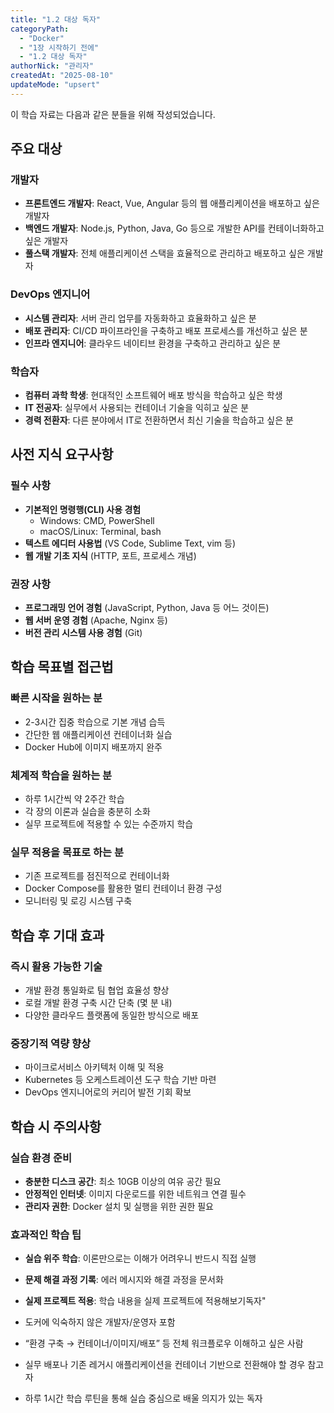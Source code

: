 ```yaml
---
title: "1.2 대상 독자"
categoryPath:
  - "Docker"
  - "1장 시작하기 전에"
  - "1.2 대상 독자"
authorNick: "관리자"
createdAt: "2025-08-10"
updateMode: "upsert"
---
```


이 학습 자료는 다음과 같은 분들을 위해 작성되었습니다.

## 주요 대상

### 개발자
- **프론트엔드 개발자**: React, Vue, Angular 등의 웹 애플리케이션을 배포하고 싶은 개발자
- **백엔드 개발자**: Node.js, Python, Java, Go 등으로 개발한 API를 컨테이너화하고 싶은 개발자
- **풀스택 개발자**: 전체 애플리케이션 스택을 효율적으로 관리하고 배포하고 싶은 개발자

### DevOps 엔지니어
- **시스템 관리자**: 서버 관리 업무를 자동화하고 효율화하고 싶은 분
- **배포 관리자**: CI/CD 파이프라인을 구축하고 배포 프로세스를 개선하고 싶은 분
- **인프라 엔지니어**: 클라우드 네이티브 환경을 구축하고 관리하고 싶은 분

### 학습자
- **컴퓨터 과학 학생**: 현대적인 소프트웨어 배포 방식을 학습하고 싶은 학생
- **IT 전공자**: 실무에서 사용되는 컨테이너 기술을 익히고 싶은 분
- **경력 전환자**: 다른 분야에서 IT로 전환하면서 최신 기술을 학습하고 싶은 분

## 사전 지식 요구사항

### 필수 사항
- **기본적인 명령행(CLI) 사용 경험**
  - Windows: CMD, PowerShell
  - macOS/Linux: Terminal, bash
- **텍스트 에디터 사용법** (VS Code, Sublime Text, vim 등)
- **웹 개발 기초 지식** (HTTP, 포트, 프로세스 개념)

### 권장 사항
- **프로그래밍 언어 경험** (JavaScript, Python, Java 등 어느 것이든)
- **웹 서버 운영 경험** (Apache, Nginx 등)
- **버전 관리 시스템 사용 경험** (Git)

## 학습 목표별 접근법

### 빠른 시작을 원하는 분
- 2-3시간 집중 학습으로 기본 개념 습득
- 간단한 웹 애플리케이션 컨테이너화 실습
- Docker Hub에 이미지 배포까지 완주

### 체계적 학습을 원하는 분
- 하루 1시간씩 약 2주간 학습
- 각 장의 이론과 실습을 충분히 소화
- 실무 프로젝트에 적용할 수 있는 수준까지 학습

### 실무 적용을 목표로 하는 분
- 기존 프로젝트를 점진적으로 컨테이너화
- Docker Compose를 활용한 멀티 컨테이너 환경 구성
- 모니터링 및 로깅 시스템 구축

## 학습 후 기대 효과

### 즉시 활용 가능한 기술
- 개발 환경 통일화로 팀 협업 효율성 향상
- 로컬 개발 환경 구축 시간 단축 (몇 분 내)
- 다양한 클라우드 플랫폼에 동일한 방식으로 배포

### 중장기적 역량 향상
- 마이크로서비스 아키텍처 이해 및 적용
- Kubernetes 등 오케스트레이션 도구 학습 기반 마련
- DevOps 엔지니어로의 커리어 발전 기회 확보

## 학습 시 주의사항

### 실습 환경 준비
- **충분한 디스크 공간**: 최소 10GB 이상의 여유 공간 필요
- **안정적인 인터넷**: 이미지 다운로드를 위한 네트워크 연결 필수
- **관리자 권한**: Docker 설치 및 실행을 위한 권한 필요

### 효과적인 학습 팁
- **실습 위주 학습**: 이론만으로는 이해가 어려우니 반드시 직접 실행
- **문제 해결 과정 기록**: 에러 메시지와 해결 과정을 문서화
- **실제 프로젝트 적용**: 학습 내용을 실제 프로젝트에 적용해보기독자"

- 도커에 익숙하지 않은 개발자/운영자 포함  
- “환경 구축 → 컨테이너/이미지/배포” 등 전체 워크플로우 이해하고 싶은 사람  
- 실무 배포나 기존 레거시 애플리케이션을 컨테이너 기반으로 전환해야 할 경우 참고자  
- 하루 1시간 학습 루틴을 통해 실습 중심으로 배울 의지가 있는 독자


